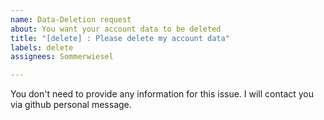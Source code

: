 ```yaml
---
name: Data-Deletion request
about: You want your account data to be deleted
title: "[delete] : Please delete my account data"
labels: delete
assignees: Sommerwiesel

---
```


You don't need to provide any information for this issue. I will contact you via github personal message.
